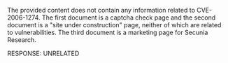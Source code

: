 The provided content does not contain any information related to CVE-2006-1274. The first document is a captcha check page and the second document is a "site under construction" page, neither of which are related to vulnerabilities. The third document is a marketing page for Secunia Research.

RESPONSE: UNRELATED